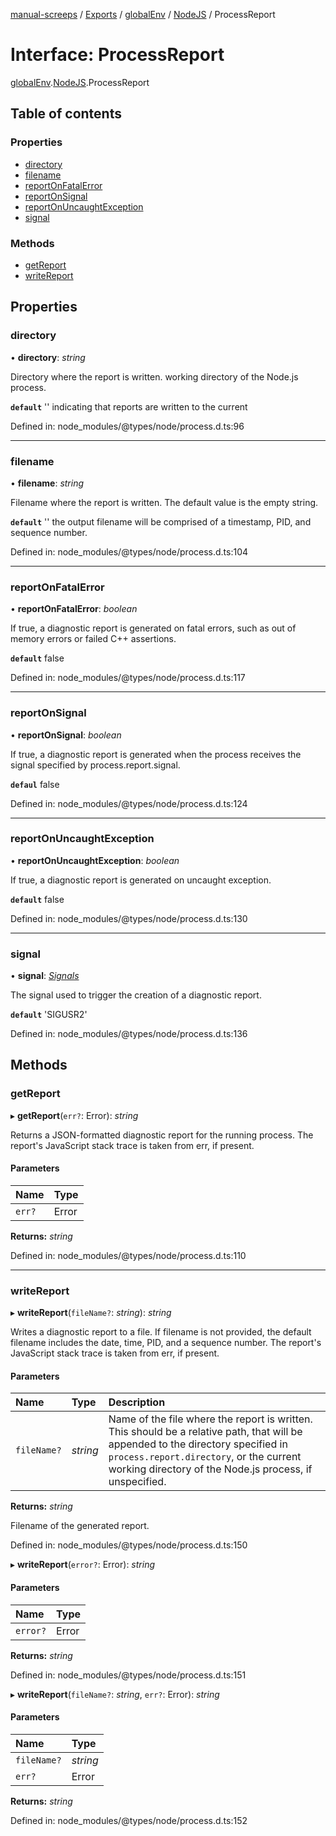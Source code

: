 [manual-screeps](../README.md) / [Exports](../modules.md) / [globalEnv](../modules/globalenv.md) / [NodeJS](../modules/globalenv.nodejs.md) / ProcessReport

# Interface: ProcessReport

[globalEnv](../modules/globalenv.md).[NodeJS](../modules/globalenv.nodejs.md).ProcessReport

## Table of contents

### Properties

- [directory](globalenv.nodejs.processreport.md#directory)
- [filename](globalenv.nodejs.processreport.md#filename)
- [reportOnFatalError](globalenv.nodejs.processreport.md#reportonfatalerror)
- [reportOnSignal](globalenv.nodejs.processreport.md#reportonsignal)
- [reportOnUncaughtException](globalenv.nodejs.processreport.md#reportonuncaughtexception)
- [signal](globalenv.nodejs.processreport.md#signal)

### Methods

- [getReport](globalenv.nodejs.processreport.md#getreport)
- [writeReport](globalenv.nodejs.processreport.md#writereport)

## Properties

### directory

• **directory**: *string*

Directory where the report is written.
working directory of the Node.js process.

**`default`** '' indicating that reports are written to the current

Defined in: node_modules/@types/node/process.d.ts:96

___

### filename

• **filename**: *string*

Filename where the report is written.
The default value is the empty string.

**`default`** '' the output filename will be comprised of a timestamp,
PID, and sequence number.

Defined in: node_modules/@types/node/process.d.ts:104

___

### reportOnFatalError

• **reportOnFatalError**: *boolean*

If true, a diagnostic report is generated on fatal errors,
such as out of memory errors or failed C++ assertions.

**`default`** false

Defined in: node_modules/@types/node/process.d.ts:117

___

### reportOnSignal

• **reportOnSignal**: *boolean*

If true, a diagnostic report is generated when the process
receives the signal specified by process.report.signal.

**`defaul`** false

Defined in: node_modules/@types/node/process.d.ts:124

___

### reportOnUncaughtException

• **reportOnUncaughtException**: *boolean*

If true, a diagnostic report is generated on uncaught exception.

**`default`** false

Defined in: node_modules/@types/node/process.d.ts:130

___

### signal

• **signal**: [*Signals*](../modules/globalenv.nodejs.md#signals)

The signal used to trigger the creation of a diagnostic report.

**`default`** 'SIGUSR2'

Defined in: node_modules/@types/node/process.d.ts:136

## Methods

### getReport

▸ **getReport**(`err?`: Error): *string*

Returns a JSON-formatted diagnostic report for the running process.
The report's JavaScript stack trace is taken from err, if present.

#### Parameters

| Name | Type |
| :------ | :------ |
| `err?` | Error |

**Returns:** *string*

Defined in: node_modules/@types/node/process.d.ts:110

___

### writeReport

▸ **writeReport**(`fileName?`: *string*): *string*

Writes a diagnostic report to a file. If filename is not provided, the default filename
includes the date, time, PID, and a sequence number.
The report's JavaScript stack trace is taken from err, if present.

#### Parameters

| Name | Type | Description |
| :------ | :------ | :------ |
| `fileName?` | *string* | Name of the file where the report is written. This should be a relative path, that will be appended to the directory specified in `process.report.directory`, or the current working directory of the Node.js process, if unspecified. |

**Returns:** *string*

Filename of the generated report.

Defined in: node_modules/@types/node/process.d.ts:150

▸ **writeReport**(`error?`: Error): *string*

#### Parameters

| Name | Type |
| :------ | :------ |
| `error?` | Error |

**Returns:** *string*

Defined in: node_modules/@types/node/process.d.ts:151

▸ **writeReport**(`fileName?`: *string*, `err?`: Error): *string*

#### Parameters

| Name | Type |
| :------ | :------ |
| `fileName?` | *string* |
| `err?` | Error |

**Returns:** *string*

Defined in: node_modules/@types/node/process.d.ts:152
